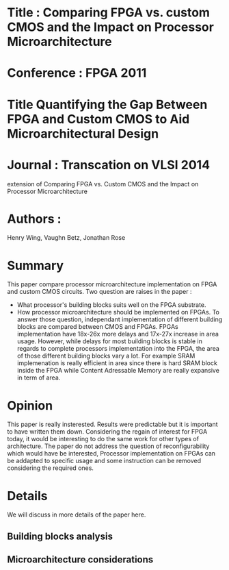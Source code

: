 # Title : Comparing FPGA vs. custom CMOS and the Impact on Processor Microarchitecture
# Conference : FPGA 2011

# Title Quantifying the Gap Between FPGA and Custom CMOS to Aid Microarchitectural Design
# Journal : Transcation on VLSI 2014
extension of Comparing FPGA vs. Custom CMOS and the Impact on Processor Microarchitecture

# Authors :
Henry Wing, Vaughn Betz, Jonathan Rose

# Summary
This paper compare processor microarchitecture implementation on FPGA and custom CMOS circuits.
Two question are raises in the paper :
- What processor's building blocks suits well on the FPGA substrate.
- How processor microarchitecture should be implemented on FPGAs.
To answer those question, independant implementation of different building blocks are compared between CMOS and FPGAs.
FPGAs implementation have 18x-26x more delays and 17x-27x increase in area usage.
However, while delays for most building blocks is stable in regards to complete processors implementation into the FPGA, the area of those different building blocks vary a lot.
For example SRAM implemenation is really efficient in area since there is hard SRAM block inside the FPGA while Content Adressable Memory are really expansive in term of area.


# Opinion
This paper is really insterested.
Results were predictable but it is important to have written them down.
Considering the regain of interest for FPGA today, it would be interesting to do the same work for other types of architecture.
The paper do not address the question of reconfigurability which would have be interested, Processor implementation on FPGAs can be addapted to specific usage and some instruction can be removed considering the required ones.

# Details
We will discuss in more details of the paper here.

## Building blocks analysis

## Microarchitecture considerations
